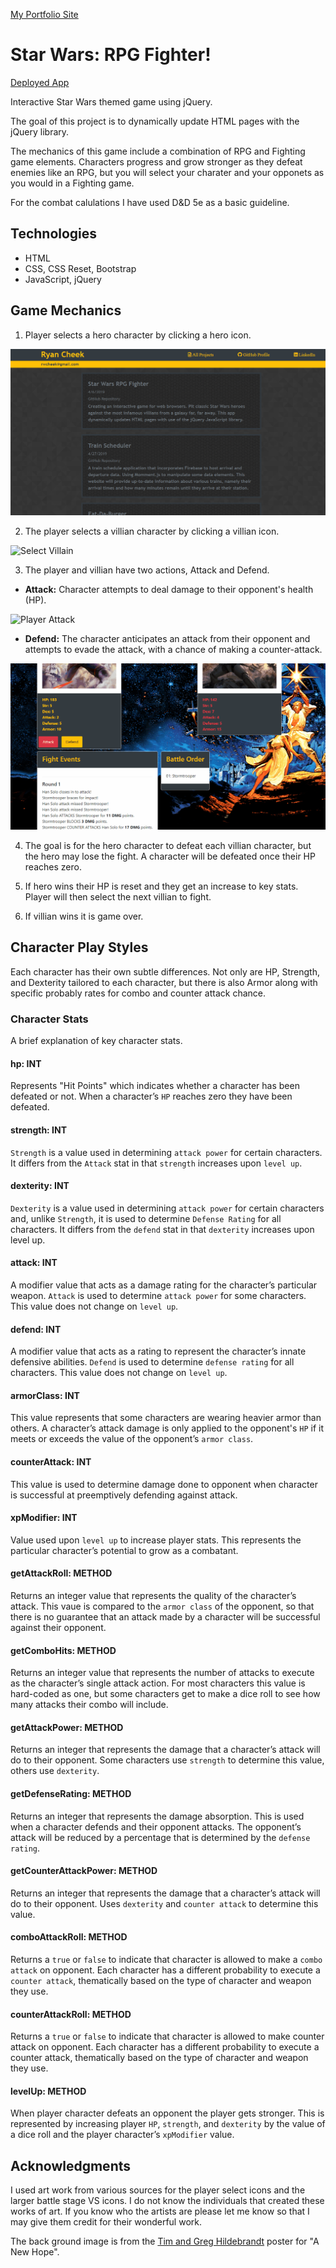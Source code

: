
[My Portfolio Site](https://ryverine.github.io/)

# Star Wars: RPG Fighter!

[Deployed App](https://ryverine.github.io/unit-4-game)

Interactive Star Wars themed game using jQuery.

The goal of this project is to dynamically update HTML pages with the jQuery library.

The mechanics of this game include a combination of RPG and Fighting game elements. Characters progress and grow stronger as they defeat enemies like an RPG, but you will select your charater and your opponets as you would in a Fighting game.

For the combat calulations I have used D&D 5e as a basic guideline.

## Technologies

 * HTML
 * CSS, CSS Reset, Bootstrap
 * JavaScript, jQuery

## Game Mechanics 

1. Player selects a hero character by clicking a hero icon.

![Select Hero](/documentation/hero_select.gif)

2. The player selects a villian character by clicking a villian icon.

![Select Villain](/documentation/villain_select.gif)

3. The player and villian have two actions, Attack and Defend.

  * __Attack:__ Character attempts to deal damage to their opponent's health (HP).

![Player Attack](/documentation/player_attack.gif)

  * __Defend:__ The character anticipates an attack from their opponent and attempts to evade the attack, with a chance of making a counter-attack.

  ![Player Defend](/documentation/player_defend.gif)

4. The goal is for the hero character to defeat each villian character, but the hero may lose the fight. A character will be defeated once their HP reaches zero.

5. If hero wins their HP is reset and they get an increase to key stats. Player will then select the next villian to fight.

6. If villian wins it is game over.

## Character Play Styles

Each character has their own subtle differences. Not only are HP, Strength, and Dexterity tailored to each character, but there is also Armor along with specific probably rates for combo and counter attack chance.

### Character Stats

A brief explanation of key character stats.

#### hp: INT

Represents "Hit Points" which indicates whether a character has been defeated or not. When a character’s `HP` reaches zero they have been defeated.

#### strength: INT

`Strength` is a value used in determining `attack power` for certain characters. It differs from the `Attack` stat in that `strength` increases upon `level up`.

#### dexterity: INT

`Dexterity` is a value used in determining `attack power` for certain characters and, unlike `Strength`, it is used to  determine `Defense Rating` for all characters. It differs from the `defend` stat in that `dexterity` increases upon level up.

#### attack: INT

A modifier value that acts as a damage rating for the character’s particular weapon. `Attack` is used to determine `attack power` for some characters. This value does not change on `level up`.

#### defend: INT

A modifier value that acts as a rating to represent the character’s innate defensive abilities. `Defend` is used to determine `defense rating` for all characters. This value does not change on `level up`.

#### armorClass: INT

This value represents that some characters are wearing heavier armor than others. A character’s attack damage is only applied to the opponent's `HP` if it meets or exceeds the value of the opponent’s `armor class`.

#### counterAttack: INT

This value is used to determine damage done to opponent when character is successful at preemptively defending against attack. 

#### xpModifier: INT

Value used upon `level up` to increase player stats. This represents the particular character’s potential to grow as a combatant.

#### getAttackRoll: METHOD

Returns an integer value that represents the quality of the character’s attack. This vaue is compared to the `armor class` of the opponent, so that there is no guarantee that an attack made by a character will be successful against their opponent.

#### getComboHits: METHOD

Returns an integer value that represents the number of attacks to execute as the character’s single attack action. For most characters this value is hard-coded as one, but some characters get to make a dice roll to see how many attacks their combo will include.

#### getAttackPower: METHOD

Returns an integer that represents the damage that a character’s attack will do to their opponent. Some characters use `strength` to determine this value, others use `dexterity`.

#### getDefenseRating: METHOD

Returns an integer that represents the damage absorption. This is used when a character defends and their opponent attacks. The opponent’s attack will be reduced by a percentage that is determined by the `defense rating`.

#### getCounterAttackPower: METHOD

Returns an integer that represents the damage that a character’s attack will do to their opponent. Uses `dexterity` and `counter attack` to determine this value.

#### comboAttackRoll: METHOD

Returns a `true` or `false` to indicate that character is allowed to make a `combo attack` on opponent. Each character has a different probability to execute a `counter attack`, thematically based on the type of character and weapon they use.

#### counterAttackRoll: METHOD

Returns a `true` or `false` to indicate that character is allowed to make counter attack on opponent. Each character has a different probability to execute a counter attack, thematically based on the type of character and weapon they use.

#### levelUp: METHOD

When player character defeats an opponent the player gets stronger. This is represented by increasing player `HP`, `strength`, and `dexterity` by the value of a dice roll and the player character’s `xpModifier` value.

## Acknowledgments

I used art work from various sources for the player select icons and the larger battle stage VS icons. I do not know the individuals that created these works of art. If you know who the artists are please let me know so that I may give them credit for their wonderful work.

The back ground image is from the [Tim and Greg Hildebrandt](http://www.brothershildebrandt.com/) poster for "A New Hope".





